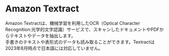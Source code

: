 # Amazon Textract
Amazon Textractは、機械学習を利用したOCR（Optical Character Recognition:光学的文字認識）サービスで、スキャンしたドキュメントやPDFからテキストやデータを抽出します。  
手書きのテキストや表形式のデータも読み取ることができます。Textractは2023年8月時点で日本語には対応していません。
